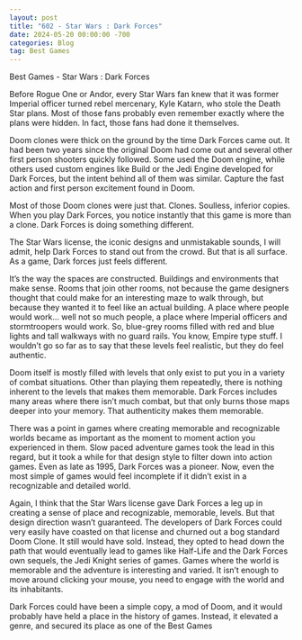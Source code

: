 ```yaml
---
layout: post
title: "602 - Star Wars : Dark Forces"
date: 2024-05-20 00:00:00 -700
categories: Blog
tag: Best Games
---
```



Best Games - Star Wars : Dark Forces

Before Rogue One or Andor, every Star Wars fan knew that it was former Imperial officer turned rebel mercenary, Kyle Katarn, who stole the Death Star plans. Most of those fans probably even remember exactly where the plans were hidden. In fact, those fans had done it themselves.

Doom clones were thick on the ground by the time Dark Forces came out. It had been two years since the original Doom had come out and several other first person shooters quickly followed. Some used the Doom engine, while others used custom engines like Build or the Jedi Engine developed for Dark Forces, but the intent behind all of them was similar. Capture the fast action and first person excitement found in Doom.

Most of those Doom clones were just that. Clones. Soulless, inferior copies. When you play Dark Forces, you notice instantly that this game is more than a clone. Dark Forces is doing something different.

The Star Wars license, the iconic designs and unmistakable sounds, I will admit, help Dark Forces to stand out from the crowd. But that is all surface. As a game, Dark forces just feels different.

It’s the way the spaces are constructed. Buildings and environments that make sense. Rooms that join other rooms, not because the game designers thought that could make for an interesting maze to walk through, but because they wanted it to feel like an actual building. A place where people would work… well not so much people, a place where Imperial officers and stormtroopers would work. So, blue-grey rooms filled with red and blue lights and tall walkways with no guard rails. You know, Empire type stuff. I wouldn’t go so far as to say that these levels feel realistic, but they do feel authentic.

Doom itself is mostly filled with levels that only exist to put you in a variety of combat situations. Other than playing them repeatedly, there is nothing inherent to the levels that makes them memorable. Dark Forces includes many areas where there isn’t much combat, but that only burns those maps deeper into your memory. That authenticity makes them memorable.

There was a point in games where creating memorable and recognizable worlds became as important as the moment to moment action you experienced in them. Slow paced adventure games took the lead in this regard, but it took a while for that design style to filter down into action games. Even as late as 1995, Dark Forces was a pioneer. Now, even the most simple of games would feel incomplete if it didn’t exist in a recognizable and detailed world.

Again, I think that the Star Wars license gave Dark Forces a leg up in creating a sense of place and recognizable, memorable, levels. But that design direction wasn’t guaranteed. The developers of Dark Forces could very easily have coasted on that license and churned out a bog standard Doom Clone. It still would have sold. Instead, they opted to head down the path that would eventually lead to games like Half-Life and the Dark Forces own sequels, the Jedi Knight series of games. Games where the world is memorable and the adventure is interesting and varied. It isn’t enough to move around clicking your mouse, you need to engage with the world and its inhabitants.

Dark Forces could have been a simple copy, a mod of Doom, and it would probably have held a place in the history of games. Instead, it elevated a genre, and secured its place as one of the Best Games
